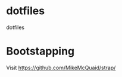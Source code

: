 dotfiles
========

dotfiles


Bootstapping
============
Visit https://github.com/MikeMcQuaid/strap/

